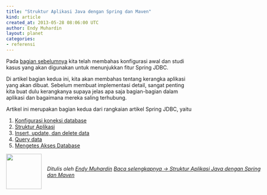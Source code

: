 ```yaml
---
title: "Struktur Aplikasi Java dengan Spring dan Maven"
kind: article
created_at: 2013-05-28 08:06:00 UTC
author: Endy Muhardin
layout: planet
categories:
- referensi
---
```

<p>Pada <a href="http://software.endy.muhardin.com/java/konfigurasi-koneksi-database-dengan-spring/">bagian sebelumnya</a> kita telah membahas konfigurasi awal
dan studi kasus yang akan digunakan untuk menunjukkan fitur Spring JDBC.</p>

<p>Di artikel bagian kedua ini, kita akan membahas tentang kerangka aplikasi yang akan dibuat.
Sebelum membuat implementasi detail, sangat penting kita buat dulu kerangkanya supaya jelas
apa saja bagian-bagian dalam aplikasi dan bagaimana mereka saling terhubung.</p>

<p>Artikel ini merupakan bagian kedua dari rangkaian artikel Spring JDBC, yaitu</p>

<ol>
<li><a href="http://software.endy.muhardin.com/java/konfigurasi-koneksi-database-dengan-spring/">Konfigurasi koneksi database</a></li>
<li><a href="http://software.endy.muhardin.com/java/struktur-aplikasi-java-dengan-spring-dan-maven/">Struktur Aplikasi</a></li>
<li><a href="http://software.endy.muhardin.com/java/insert-update-delete-dengan-spring-jdbc/">Insert, update, dan delete data</a></li>
<li><a href="http://software.endy.muhardin.com/java/query-dengan-spring-jdbc/">Query data</a></li>
<li><a href="http://software.endy.muhardin.com/java/mengetes-akses-database/">Mengetes Akses Database</a></li>
</ol>


<div class="author">
  <img src="http://www.gravatar.com/avatar/31694bbf42349c6b6adfe893bb1e19d8.png" style="width: 96px; height: 96;">
  <span style="position: absolute; padding: 32px 15px;">
    <i>Ditulis oleh <a href="http://about.me/endy.muhardin">Endy Muhardin</a> 
    <a class="more-link" href="http://software.endy.muhardin.com/java/struktur-aplikasi-java-dengan-spring-dan-maven/">Baca selengkapnya &rarr; Struktur Aplikasi Java dengan Spring dan Maven</a></i>
  </span>
</div>
